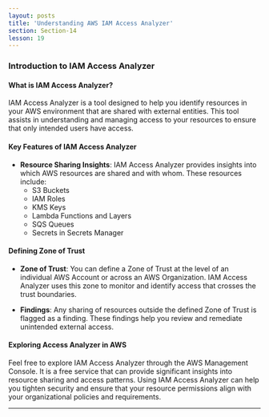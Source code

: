```yaml
---
layout: posts
title: 'Understanding AWS IAM Access Analyzer'
section: Section-14
lesson: 19
---
```


### Introduction to IAM Access Analyzer

#### What is IAM Access Analyzer?

IAM Access Analyzer is a tool designed to help you identify resources in your AWS environment that are shared with external entities. This tool assists in understanding and managing access to your resources to ensure that only intended users have access.

<!-- pagebreak -->

#### Key Features of IAM Access Analyzer

- **Resource Sharing Insights**: IAM Access Analyzer provides insights into which AWS resources are shared and with whom. These resources include:
  - S3 Buckets
  - IAM Roles
  - KMS Keys
  - Lambda Functions and Layers
  - SQS Queues
  - Secrets in Secrets Manager

<!-- pagebreak -->

#### Defining Zone of Trust

- **Zone of Trust**: You can define a Zone of Trust at the level of an individual AWS Account or across an AWS Organization. IAM Access Analyzer uses this zone to monitor and identify access that crosses the trust boundaries.

- **Findings**: Any sharing of resources outside the defined Zone of Trust is flagged as a finding. These findings help you review and remediate unintended external access.

<!-- pagebreak -->

#### Exploring Access Analyzer in AWS

Feel free to explore IAM Access Analyzer through the AWS Management Console. It is a free service that can provide significant insights into resource sharing and access patterns. Using IAM Access Analyzer can help you tighten security and ensure that your resource permissions align with your organizational policies and requirements.

---
